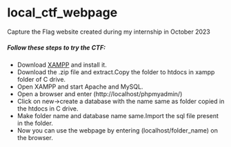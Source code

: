 # local_ctf_webpage
Capture the Flag website created during my internship in October 2023
<h5>Follow these steps to try the CTF:</h5>
<ul>
  <li>Download <a href="https://www.apachefriends.org/download.html">XAMPP</a> and install it.</li>
  <li>Download the .zip file and extract.Copy the folder to htdocs in xampp folder of C drive.</li>
  <li>Open XAMPP and start Apache and MySQL.</li>
  <li>Open a browser and enter (http://localhost/phpmyadmin/)</li>
  <li>Click on new->create a database with the name same as folder copied in the htdocs in C drive.</li>
  <li>Make folder name and database name same.Import the sql file present in the folder.</li>
  <li>Now you can use the webpage by entering (localhost/folder_name) on the browser.</li>
  
